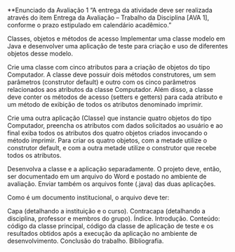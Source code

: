 **Enunciado da Avaliação 1
“A entrega da atividade deve ser realizada através do item Entrega da Avaliação – Trabalho da Disciplina [AVA 1], conforme o prazo estipulado em calendário acadêmico.”
 
Classes, objetos e métodos de acesso
Implementar uma classe modelo em Java e desenvolver uma aplicação de teste para criação e uso de diferentes objetos desse modelo.

Crie uma classe com cinco atributos para a criação de objetos do tipo Computador. A classe deve possuir dois métodos construtores, um sem parâmetros (construtor default) e outro com os cinco parâmetros relacionados aos atributos da classe Computador. Além disso, a classe deve conter os métodos de acesso (setters e getters) para cada atributo e um método de exibição de todos os atributos denominado imprimir.

Crie uma outra aplicação (Classe) que instancie quatro objetos do tipo Computador, preencha os atributos com dados solicitados ao usuário e ao final exiba todos os atributos dos quatro objetos criados invocando o método imprimir. Para criar os quatro objetos, com a metade utilize o construtor default, e com a outra metade utilize o construtor que recebe todos os atributos.

Desenvolva a classe e a aplicação separadamente. O projeto deve, então, ser documentado em um arquivo do Word e postado no ambiente de avaliação. Enviar também os arquivos fonte (.java) das duas aplicações.

Como é um documento institucional, o arquivo deve ter:

Capa (detalhando a instituição e o curso).
Contracapa (detalhando a disciplina, professor e membros do grupo).
Índice.
Introdução.
Conteúdo: código da classe principal, código da classe de aplicação de teste e os resultados obtidos após a execução da aplicação no ambiente de desenvolvimento.
Conclusão do trabalho.
Bibliografia.
